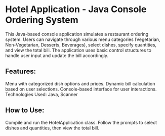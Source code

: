 # Hotel Application - Java Console Ordering System

This Java-based console application simulates a restaurant ordering system. Users can navigate through various menu categories (Vegetarian, Non-Vegetarian, Desserts, Beverages), select dishes, specify quantities, and view the total bill. The application uses basic control structures to handle user input and update the bill accordingly.

## Features:

Menu with categorized dish options and prices.
Dynamic bill calculation based on user selections.
Console-based interface for user interactions.
Technologies Used: Java, Scanner

## How to Use:

Compile and run the HotelApplication class.
Follow the prompts to select dishes and quantities, then view the total bill.

